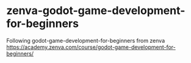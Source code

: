 # zenva-godot-game-development-for-beginners
Following godot-game-development-for-beginners from zenva
https://academy.zenva.com/course/godot-game-development-for-beginners/

